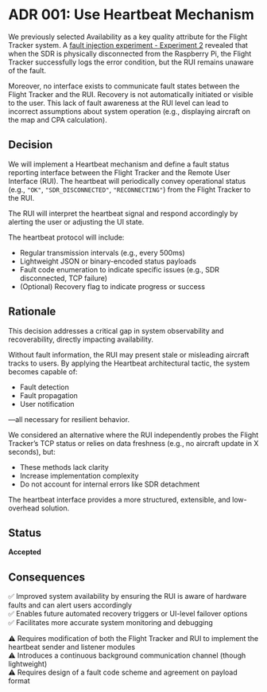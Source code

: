 # ADR 001: Use Heartbeat Mechanism


We previously selected Availability as a key quality attribute for the Flight Tracker system. A [fault injection experiment - Experiment 2](https://docs.google.com/document/d/16N1N-vS0hyGsK_7ds6XFNXFj4Xg0ZByGWQRLtgze0B8/edit?tab=t.0#heading=h.bk02gqp2jods) revealed that when the SDR is physically disconnected from the Raspberry Pi, the Flight Tracker successfully logs the error condition, but the RUI remains unaware of the fault.

Moreover, no interface exists to communicate fault states between the Flight Tracker and the RUI. Recovery is not automatically initiated or visible to the user. This lack of fault awareness at the RUI level can lead to incorrect assumptions about system operation (e.g., displaying aircraft on the map and CPA calculation).

## Decision

We will implement a Heartbeat mechanism and define a fault status reporting interface between the Flight Tracker and the Remote User Interface (RUI). The heartbeat will periodically convey operational status (e.g., `"OK"`, `"SDR_DISCONNECTED"`, `"RECONNECTING"`) from the Flight Tracker to the RUI.

The RUI will interpret the heartbeat signal and respond accordingly by alerting the user or adjusting the UI state.

The heartbeat protocol will include:

- Regular transmission intervals (e.g., every 500ms)
- Lightweight JSON or binary-encoded status payloads
- Fault code enumeration to indicate specific issues (e.g., SDR disconnected, TCP failure)
- (Optional) Recovery flag to indicate progress or success

## Rationale

This decision addresses a critical gap in system observability and recoverability, directly impacting availability.

Without fault information, the RUI may present stale or misleading aircraft tracks to users. By applying the Heartbeat architectural tactic, the system becomes capable of:

- Fault detection  
- Fault propagation  
- User notification  

—all necessary for resilient behavior.

We considered an alternative where the RUI independently probes the Flight Tracker’s TCP status or relies on data freshness (e.g., no aircraft update in X seconds), but:

- These methods lack clarity
- Increase implementation complexity
- Do not account for internal errors like SDR detachment

The heartbeat interface provides a more structured, extensible, and low-overhead solution.

## Status

**Accepted**

## Consequences

✅ Improved system availability by ensuring the RUI is aware of hardware faults and can alert users accordingly  
✅ Enables future automated recovery triggers or UI-level failover options  
✅ Facilitates more accurate system monitoring and debugging  

⚠ Requires modification of both the Flight Tracker and RUI to implement the heartbeat sender and listener modules  
⚠ Introduces a continuous background communication channel (though lightweight)  
⚠ Requires design of a fault code scheme and agreement on payload format
